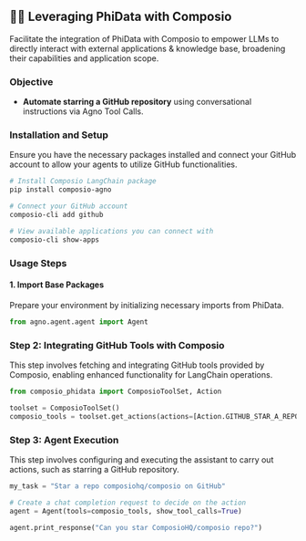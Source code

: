 ## 🚀🔗 Leveraging PhiData with Composio

Facilitate the integration of PhiData with Composio to empower LLMs to directly interact with external applications & knowledge base, broadening their capabilities and application scope.

### Objective

- **Automate starring a GitHub repository** using conversational instructions via Agno Tool Calls.

### Installation and Setup

Ensure you have the necessary packages installed and connect your GitHub account to allow your agents to utilize GitHub functionalities.

```bash
# Install Composio LangChain package
pip install composio-agno

# Connect your GitHub account
composio-cli add github

# View available applications you can connect with
composio-cli show-apps
```

### Usage Steps

#### 1. Import Base Packages

Prepare your environment by initializing necessary imports from PhiData.

```python
from agno.agent.agent import Agent
```

### Step 2: Integrating GitHub Tools with Composio

This step involves fetching and integrating GitHub tools provided by Composio, enabling enhanced functionality for LangChain operations.
```python
from composio_phidata import ComposioToolSet, Action

toolset = ComposioToolSet()
composio_tools = toolset.get_actions(actions=[Action.GITHUB_STAR_A_REPOSITORY_FOR_THE_AUTHENTICATED_USER])
```

### Step 3: Agent Execution

This step involves configuring and executing the assistant to carry out actions, such as starring a GitHub repository.

```python
my_task = "Star a repo composiohq/composio on GitHub"

# Create a chat completion request to decide on the action
agent = Agent(tools=composio_tools, show_tool_calls=True)

agent.print_response("Can you star ComposioHQ/composio repo?")
```